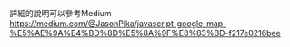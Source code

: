 詳細的說明可以參考Medium  
https://medium.com/@JasonPika/javascript-google-map-%E5%AE%9A%E4%BD%8D%E5%8A%9F%E8%83%BD-f217e0216bee
